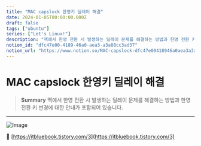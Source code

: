 ```yaml
---
title: "MAC capslock 한영키 딜레이 해결"
date: 2024-01-05T00:00:00.000Z
draft: false
tags: ["ubuntu"]
series: ["Let's Linux!"]
description: "맥에서 한영 전환 시 발생하는 딜레이 문제를 해결하는 방법과 한영 전환 키 변경에 대한 안내가 포함되어 있습니다."
notion_id: "dfc47e00-4189-46a0-aea3-a3a88cc3ad37"
notion_url: "https://www.notion.so/MAC-capslock-dfc47e00418946a0aea3a3a88cc3ad37"
---
```


# MAC capslock 한영키 딜레이 해결

> **Summary**
> 맥에서 한영 전환 시 발생하는 딜레이 문제를 해결하는 방법과 한영 전환 키 변경에 대한 안내가 포함되어 있습니다.

---

![Image](https://prod-files-secure.s3.us-west-2.amazonaws.com/09ccd4d5-876c-4bba-bbdf-cc77a0a11257/4010e6f0-454c-4c74-8adf-f918f2f2c39f/Untitled.png?X-Amz-Algorithm=AWS4-HMAC-SHA256&X-Amz-Content-Sha256=UNSIGNED-PAYLOAD&X-Amz-Credential=ASIAZI2LB4666QNLHXPV%2F20250724%2Fus-west-2%2Fs3%2Faws4_request&X-Amz-Date=20250724T080955Z&X-Amz-Expires=3600&X-Amz-Security-Token=IQoJb3JpZ2luX2VjEAAaCXVzLXdlc3QtMiJHMEUCIQDJWJmjolKGdkCkvWjfX14g157Pv16AFmzPB9Nws2O4igIgbfzl5uRxpC8KR49HKsNFFwxp8UrttyO7MClteEaVi1Qq%2FwMIKRAAGgw2Mzc0MjMxODM4MDUiDBpmbS1dispD68US6ircA%2FVP7G3u0xHwKllGFYXkkc6%2Bod1anS54xDUPuitsdhAZFXRBh4PLV2P9CCNDdLkaID0MuvkrCWIn%2FXIA1%2BlmgzHr5AVmfrJP9GvX0tfcZwhjwGC8m%2FTYrJhVE75mb9P13893ZafKqQmZDeSXCt5VspelFC9COoZwK8EAkv%2FA%2Fx92zpoDR%2BAqznoRUgv9qmHpUkEg9r25mxv2%2FaVsWXWk5LbN0GjuNcVzDf%2FuS3Uju%2FEPcFBBqT8oPFEfVKTpvJKXWkYSK4UMWmxc9xqjThu%2F0cjQO005D%2F7vP%2B714o0gdH2dD5FkIQ6z%2BxgJfuqJGtypC4MAucOCXLPdKk3G0ZrY06L5XzeOOWk%2FWYfr01GMRn6gl%2FHyLX7XxSHkqTU12%2Byc14e71okRa6dkQczARVVajJQ7JNdemk6D9vL1XHEg4eSTuv3WRcZ9QmvdNAUGv5W3uIdFOJhYo8ExQjDMPiyqGS5oqX8gTq%2FJkuRVb6ClIjYiHF6QxHNFyL2X7K4YZPCfhKR9lGStw3Kzk4ygkDEUs0FskguV5agjtajqoEcWkM3Tk1cWgdT6F7B9iQs0dvY0qpaabdDIUWBH%2BOylmZjqgnFG0qoxWsgUtfofsKi2K3L5403s68e5%2BexfdgstMPjOh8QGOqUBhuFMGTWX81OxGlpPch17TJnxhbSkJnKT1PDUGIddhz4yk%2Fh%2F3EtT%2Bpk4Y9zoLHRoUpsAKixWHqBFctN87fFFh8sVYNwI6dkC8axQgWskI3wm0nTXawXOlNF3dqYDlL3iwbVa%2FS5G5g7nirNx8uXOUlewy78hqz9NFVgC6xpWq45oCDdtqzmRMR654xcpLxS9so3Ux1aCTC%2B5A9FpLufADylGBe%2BR&X-Amz-Signature=7c6f6f64f324da3343d44477717eda575d8bffbadc3d52eece95c802de7a61a6&X-Amz-SignedHeaders=host&x-amz-checksum-mode=ENABLED&x-id=GetObject)

🔗 [https://itbluebook.tistory.com/3](https://itbluebook.tistory.com/3)



